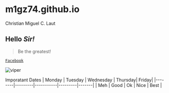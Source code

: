 # m1gz74.github.io
Christian Miguel C. Laut
## Hello *Sir!*

> Be the greatest!

[`Facebook`](https://www.facebook.com/)



![viper](https://oneesports.azureedge.net/cdn-data/2021/05/Valorant_RetakeEpisode2CinematicViperScreenshot-1024x576.jpg)


Imporatant Dates
| Monday | Tuesday | Wednesday | Thursday| Friday|
|--------|---------|-----------|---------|-------|
| Meh | Good | Ok | Nice | Best |
